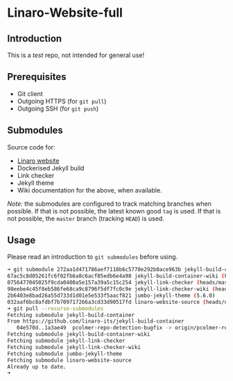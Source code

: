 # Linaro-Website-full

## Introduction

This is a _test_ repo, not intended for general use!

## Prerequisites

* Git client
* Outgoing HTTPS (for `git pull`)
* Outgoing SSH (for `git push`)

## Submodules

Source code for:

* [Linaro website](https://www.linaro.org/)
* Dockerised Jekyll build
* Link checker
* Jekyll theme
* Wiki documentation for the above, when available.

_Note:_ the submodules are configured to track matching branches when possible. If that is not possible, the latest known good `tag` is used. If that is not possible, the `master` branch (tracking `HEAD`) is used.

## Usage

Please read an introduction to `git submodules` before using.

```bash
➜ git submodule 272aa1d471786aef7118b6c5770e292b0ace963b jekyll-build-container (heads/develop)
67ac5c8d05261fc6f02fb6a8c6acf85edb6e4a98 jekyll-build-container-wiki (heads/master)
0756477045025f9cda0400a5e157a39a5c15c254 jekyll-link-checker (heads/master)
98eebe4c45f8eb586fe68ca9c8796f5df7fc0c9e jekyll-link-checker-wiki (heads/master)
2b6403e8bad26a55d733d1d01e5e533f5aacf821 jumbo-jekyll-theme (5.6.0)
032aaf6bc8afdbf7b709717266a3cd33d90517fd linaro-website-source (heads/develop)
➜ git pull --recurse-submodules
Fetching submodule jekyll-build-container
From https://github.com/linaro-its/jekyll-build-container
   04e570d..1a3ae49  pcolmer-repo-detection-bugfix -> origin/pcolmer-repo-detection-bugfix
Fetching submodule jekyll-build-container-wiki
Fetching submodule jekyll-link-checker
Fetching submodule jekyll-link-checker-wiki
Fetching submodule jumbo-jekyll-theme
Fetching submodule linaro-website-source
Already up to date.
➜
```
